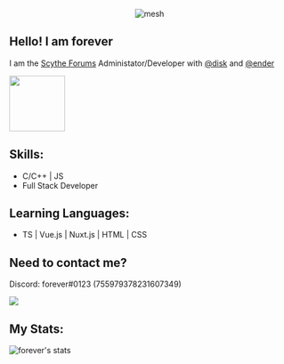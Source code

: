 <p align="center"> <img src="https://komarev.com/ghpvc/?username=mesh" alt="mesh" /> </p>

Hello! I am forever
--
I am the [Scythe Forums](https://scythe.in) Administator/Developer with [@disk](https://github.com.disk) and [@ender](https://github.com/ender)

<p align="left">
  <img width="100" height="100" src="https://cdn.discordapp.com/attachments/794092739028975646/839287031191830538/image0.gif">
</p>

Skills:
--
* C/C++ | JS
* Full Stack Developer

Learning Languages:
--
* TS | Vue.js | Nuxt.js | HTML | CSS

Need to contact me?
--
Discord: forever#0123 (755979378231607349)

<p align="left"> <img src="https://discord.c99.nl/widget/theme-2/755979378231607349.png" /> </p>


My Stats:
-------------------------

![forever's stats](https://github-readme-stats.vercel.app/api?username=mesh&show_icons=true&theme=radical)
